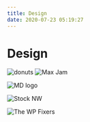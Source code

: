 ```yaml
---
title: Design
date: 2020-07-23 05:19:27
---
```


# Design

![donuts](/img/design/donuts.png)
![Max Jam](/img/design/max.png)

![MD logo](/img/design/md.png)

![Stock NW](/img/design/stocknw.png)

![The WP Fixers](/img/design/theWPFixers.png)

<style>
p img{
  max-width:256px!important;
}
</style>